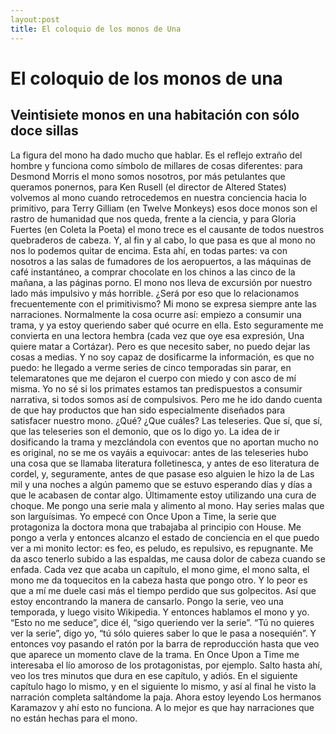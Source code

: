 ```yaml
---
layout:post
title: El coloquio de los monos de Una
---
```


# El coloquio de los monos de una
## Veintisiete monos en una habitación con sólo doce sillas

La figura del mono ha dado mucho que hablar. Es el reflejo extraño del hombre y funciona como símbolo de millares de cosas diferentes: para Desmond Morris el mono somos nosotros, por más petulantes que queramos ponernos, para Ken Rusell (el director de Altered States) volvemos al mono cuando retrocedemos en nuestra conciencia hacia lo primitivo, para Terry Gilliam (en Twelve Monkeys) esos doce monos son el rastro de humanidad que nos queda, frente a la ciencia, y para Gloria Fuertes (en Coleta la Poeta) el mono trece es el causante de todos nuestros quebraderos de cabeza.
Y, al fin y al cabo, lo que pasa es que al mono no nos lo podemos quitar de encima. Esta ahí, en todas partes: va con nosotros a las salas de fumadores de los aeropuertos, a las máquinas de café instantáneo, a comprar chocolate en los chinos a las cinco de la mañana, a las páginas porno. El mono nos lleva de excursión por nuestro lado más impulsivo y más horrible. ¿Será por eso que lo relacionamos frecuentemente con el primitivismo?
Mi mono se expresa siempre ante las narraciones. Normalmente la cosa ocurre así: empiezo a consumir una trama, y ya estoy queriendo saber qué ocurre en ella. Esto seguramente me convierta en una lectora hembra (cada vez que oye esa expresión, Una quiere matar a Cortázar). Pero es que necesito saber, no puedo dejar las cosas a medias. Y no soy capaz de dosificarme la información, es que no puedo: he llegado a verme series de cinco temporadas sin parar, en telemaratones que me dejaron el cuerpo con miedo y con asco de mí misma.
Yo no sé si los primates estamos tan predispuestos a consumir narrativa, si todos somos así de compulsivos. Pero me he ido dando cuenta de que hay productos que han sido especialmente diseñados para satisfacer nuestro mono. ¿Qué? ¿Que cuáles? Las teleseries. Que sí, que sí, que las teleseries son el demonio, que os lo digo yo. La idea de ir dosificando la trama y mezclándola con eventos que no aportan mucho no es original, no se me os vayáis a equivocar: antes de las teleseries hubo una cosa que se llamaba literatura folletinesca, y antes de eso literatura de cordel, y, seguramente, antes de que pasase eso alguien le hizo la de Las mil y una noches a algún pamemo que se estuvo esperando días y días a que le acabasen de contar algo.
Últimamente estoy utilizando una cura de choque. Me pongo una serie mala y alimento al mono. Hay series malas que son larguísimas. Yo empecé con Once Upon a Time, la serie que protagoniza la doctora mona que trabajaba al principio con House. Me pongo a verla y entonces alcanzo el estado de conciencia en el que puedo ver a mi monito lector: es feo, es peludo, es repulsivo, es repugnante. Me da asco tenerlo subido a las espaldas, me causa dolor de cabeza cuando se enfada. Cada vez que acaba un capítulo, el mono gime, el mono salta, el mono me da toquecitos en la cabeza hasta que pongo otro. Y lo peor es que a mí me duele casi más el tiempo perdido que sus golpecitos.
Así que estoy encontrando la manera de cansarlo. Pongo la serie, veo una temporada, y luego visito Wikipedia. Y entonces hablamos el mono y yo. “Esto no me seduce”, dice él, “sigo queriendo ver la serie”. “Tú no quieres ver la serie”, digo yo, “tú sólo quieres saber lo que le pasa a nosequién”. Y entonces voy pasando el ratón por la barra de reproducción hasta que veo que aparece un momento clave de la trama. En Once Upon a Time me interesaba el lío amoroso de los protagonistas, por ejemplo. Salto hasta ahí, veo los tres minutos que dura en ese capítulo, y adiós. En el siguiente capítulo hago lo mismo, y en el siguiente lo mismo, y así al final he visto la narración completa saltándome la paja.
Ahora estoy leyendo Los hermanos Karamazov y ahí esto no funciona. A lo mejor es que hay narraciones que no están hechas para el mono.
